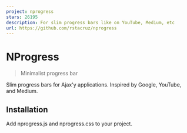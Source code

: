 ```yaml
---
project: nprogress
stars: 26195
description: For slim progress bars like on YouTube, Medium, etc
url: https://github.com/rstacruz/nprogress
---
```


NProgress
=========

> Minimalist progress bar

Slim progress bars for Ajax'y applications. Inspired by Google, YouTube, and Medium.

Installation
------------

Add nprogress.js and nprogress.css to your project.

<script src\='nprogress.js'\></script\>
<link rel\='stylesheet' href\='nprogress.css'/>

NProgress is available via bower and npm.

```
$ npm install --save nprogress
```

Also available via unpkg CDN:

-   https://unpkg.com/nprogress@0.2.0/nprogress.js
-   https://unpkg.com/nprogress@0.2.0/nprogress.css

Basic usage
-----------

Simply call `start()` and `done()` to control the progress bar.

NProgress.start();
NProgress.done();

### Turbolinks (version 5+)

Ensure you're using Turbolinks 5+, and use this: (explained here)

$(document).on('turbolinks:click', function() {
  NProgress.start();
});
$(document).on('turbolinks:render', function() {
  NProgress.done();
  NProgress.remove();
});

### Turbolinks (version 3 and below)

Ensure you're using Turbolinks 1.3.0+, and use this: (explained here)

$(document).on('page:fetch',   function() { NProgress.start(); });
$(document).on('page:change',  function() { NProgress.done(); });
$(document).on('page:restore', function() { NProgress.remove(); });

### Pjax

Try this: (explained here)

$(document).on('pjax:start', function() { NProgress.start(); });
$(document).on('pjax:end',   function() { NProgress.done();  });

Ideas
-----

-   Add progress to your Ajax calls! Bind it to the jQuery `ajaxStart` and `ajaxStop` events.
    
-   Make a fancy loading bar even without Turbolinks/Pjax! Bind it to `$(document).ready` and `$(window).load`.
    

Advanced usage
--------------

**Percentages:** To set a progress percentage, call `.set(n)`, where _n_ is a number between `0..1`.

NProgress.set(0.0);     // Sorta same as .start()
NProgress.set(0.4);
NProgress.set(1.0);     // Sorta same as .done()

**Incrementing:** To increment the progress bar, just use `.inc()`. This increments it with a random amount. This will never get to 100%: use it for every image load (or similar).

NProgress.inc();

If you want to increment by a specific value, you can pass that as a parameter:

NProgress.inc(0.2);    // This will get the current status value and adds 0.2 until status is 0.994

**Force-done:** By passing `true` to `done()`, it will show the progress bar even if it's not being shown. (The default behavior is that _.done()_ will not do anything if _.start()_ isn't called)

NProgress.done(true);

**Get the status value:** To get the status value, use `.status`

Configuration
-------------

#### `minimum`

Changes the minimum percentage used upon starting. (default: `0.08`)

NProgress.configure({ minimum: 0.1 });

#### `template`

You can change the markup using `template`. To keep the progress bar working, keep an element with `role='bar'` in there. See the default template for reference.

NProgress.configure({
  template: "<div class='....'>...</div>"
});

#### `easing` and `speed`

Adjust animation settings using _easing_ (a CSS easing string) and _speed_ (in ms). (default: `ease` and `200`)

NProgress.configure({ easing: 'ease', speed: 500 });

#### `trickle`

Turn off the automatic incrementing behavior by setting this to `false`. (default: `true`)

NProgress.configure({ trickle: false });

#### `trickleSpeed`

Adjust how often to trickle/increment, in ms.

NProgress.configure({ trickleSpeed: 200 });

#### `showSpinner`

Turn off loading spinner by setting it to false. (default: `true`)

NProgress.configure({ showSpinner: false });

#### `parent`

specify this to change the parent container. (default: `body`)

NProgress.configure({ parent: '#container' });

Customization
-------------

Just edit `nprogress.css` to your liking. Tip: you probably only want to find and replace occurrences of `#29d`.

The included CSS file is pretty minimal... in fact, feel free to scrap it and make your own!

Resources
---------

-   New UI Pattern: Website Loading Bars (usabilitypost.com)

Support
-------

**Bugs and requests**: submit them through the project's issues tracker.  

**Questions**: ask them at StackOverflow with the tag _nprogress_.  

**Chat**: join us at gitter.im.  

Thanks
------

**NProgress** © 2013-2017, Rico Sta. Cruz. Released under the MIT License.  
Authored and maintained by Rico Sta. Cruz with help from contributors.

> ricostacruz.com  ·  GitHub @rstacruz  ·  Twitter @rstacruz
